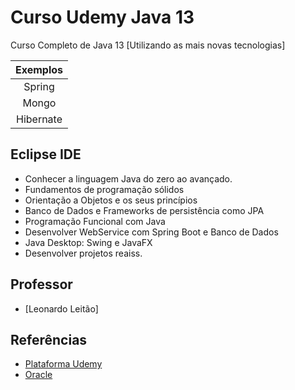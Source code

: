 # Curso Udemy Java 13 

Curso Completo de Java 13 [Utilizando as mais novas tecnologias]

| Exemplos |
| :------------: |
|    Spring       |
|     Mongo      |
|    Hibernate      |

## Eclipse IDE

* Conhecer a linguagem Java do zero ao avançado.
* Fundamentos de programação sólidos
* Orientação a Objetos e os seus princípios
* Banco de Dados e Frameworks de persistência como JPA
* Programação Funcional com Java
* Desenvolver WebService com Spring Boot e Banco de Dados
* Java Desktop: Swing e JavaFX
* Desenvolver projetos reaiss.

## Professor
* [Leonardo Leitão]

## Referências
* [Plataforma Udemy](https://www.udemy.com/course/fundamentos-de-programacao-com-java/learn/lecture/15397224#overview)
* [Oracle](https://www.oracle.com/java/technologies/javase-jdk13-downloads.html)


